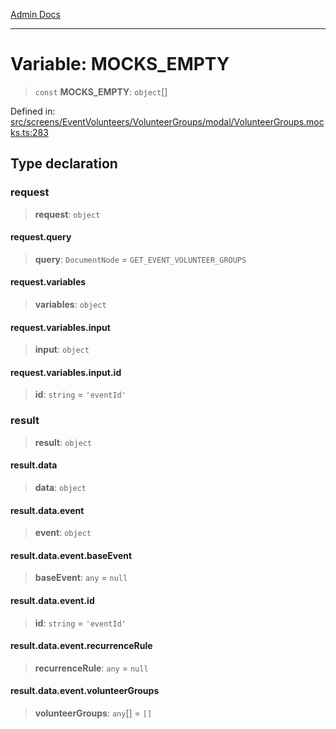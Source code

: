 [Admin Docs](/)

***

# Variable: MOCKS\_EMPTY

> `const` **MOCKS\_EMPTY**: `object`[]

Defined in: [src/screens/EventVolunteers/VolunteerGroups/modal/VolunteerGroups.mocks.ts:283](https://github.com/PalisadoesFoundation/talawa-admin/blob/main/src/screens/EventVolunteers/VolunteerGroups/modal/VolunteerGroups.mocks.ts#L283)

## Type declaration

### request

> **request**: `object`

#### request.query

> **query**: `DocumentNode` = `GET_EVENT_VOLUNTEER_GROUPS`

#### request.variables

> **variables**: `object`

#### request.variables.input

> **input**: `object`

#### request.variables.input.id

> **id**: `string` = `'eventId'`

### result

> **result**: `object`

#### result.data

> **data**: `object`

#### result.data.event

> **event**: `object`

#### result.data.event.baseEvent

> **baseEvent**: `any` = `null`

#### result.data.event.id

> **id**: `string` = `'eventId'`

#### result.data.event.recurrenceRule

> **recurrenceRule**: `any` = `null`

#### result.data.event.volunteerGroups

> **volunteerGroups**: `any`[] = `[]`
